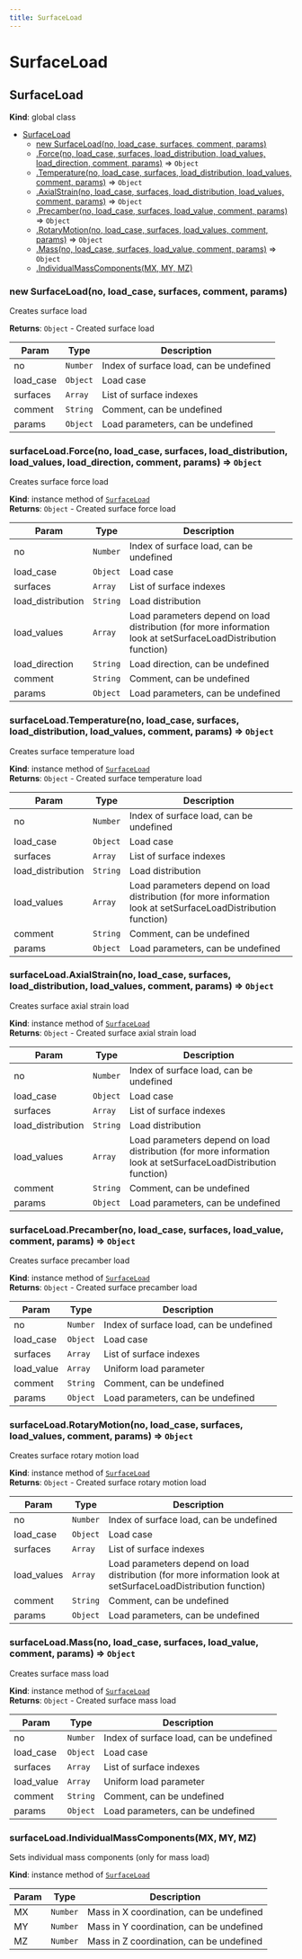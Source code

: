 ```yaml
---
title: SurfaceLoad
---
```


# SurfaceLoad

<a name="SurfaceLoad"></a>

## SurfaceLoad
**Kind**: global class  

* [SurfaceLoad](#SurfaceLoad)
    * [new SurfaceLoad(no, load_case, surfaces, comment, params)](#new_SurfaceLoad_new)
    * [.Force(no, load_case, surfaces, load_distribution, load_values, load_direction, comment, params)](#SurfaceLoad+Force) ⇒ <code>Object</code>
    * [.Temperature(no, load_case, surfaces, load_distribution, load_values, comment, params)](#SurfaceLoad+Temperature) ⇒ <code>Object</code>
    * [.AxialStrain(no, load_case, surfaces, load_distribution, load_values, comment, params)](#SurfaceLoad+AxialStrain) ⇒ <code>Object</code>
    * [.Precamber(no, load_case, surfaces, load_value, comment, params)](#SurfaceLoad+Precamber) ⇒ <code>Object</code>
    * [.RotaryMotion(no, load_case, surfaces, load_values, comment, params)](#SurfaceLoad+RotaryMotion) ⇒ <code>Object</code>
    * [.Mass(no, load_case, surfaces, load_value, comment, params)](#SurfaceLoad+Mass) ⇒ <code>Object</code>
    * [.IndividualMassComponents(MX, MY, MZ)](#SurfaceLoad+IndividualMassComponents)

<a name="new_SurfaceLoad_new"></a>

### new SurfaceLoad(no, load_case, surfaces, comment, params)
Creates surface load

**Returns**: <code>Object</code> - Created surface load  

| Param | Type | Description |
| --- | --- | --- |
| no | <code>Number</code> | Index of surface load, can be undefined |
| load_case | <code>Object</code> | Load case |
| surfaces | <code>Array</code> | List of surface indexes |
| comment | <code>String</code> | Comment, can be undefined |
| params | <code>Object</code> | Load parameters, can be undefined |

<a name="SurfaceLoad+Force"></a>

### surfaceLoad.Force(no, load_case, surfaces, load_distribution, load_values, load_direction, comment, params) ⇒ <code>Object</code>
Creates surface force load

**Kind**: instance method of [<code>SurfaceLoad</code>](#SurfaceLoad)  
**Returns**: <code>Object</code> - Created surface force load  

| Param | Type | Description |
| --- | --- | --- |
| no | <code>Number</code> | Index of surface load, can be undefined |
| load_case | <code>Object</code> | Load case |
| surfaces | <code>Array</code> | List of surface indexes |
| load_distribution | <code>String</code> | Load distribution |
| load_values | <code>Array</code> | Load parameters depend on load distribution (for more information look at setSurfaceLoadDistribution function) |
| load_direction | <code>String</code> | Load direction, can be undefined |
| comment | <code>String</code> | Comment, can be undefined |
| params | <code>Object</code> | Load parameters, can be undefined |

<a name="SurfaceLoad+Temperature"></a>

### surfaceLoad.Temperature(no, load_case, surfaces, load_distribution, load_values, comment, params) ⇒ <code>Object</code>
Creates surface temperature load

**Kind**: instance method of [<code>SurfaceLoad</code>](#SurfaceLoad)  
**Returns**: <code>Object</code> - Created surface temperature load  

| Param | Type | Description |
| --- | --- | --- |
| no | <code>Number</code> | Index of surface load, can be undefined |
| load_case | <code>Object</code> | Load case |
| surfaces | <code>Array</code> | List of surface indexes |
| load_distribution | <code>String</code> | Load distribution |
| load_values | <code>Array</code> | Load parameters depend on load distribution (for more information look at setSurfaceLoadDistribution function) |
| comment | <code>String</code> | Comment, can be undefined |
| params | <code>Object</code> | Load parameters, can be undefined |

<a name="SurfaceLoad+AxialStrain"></a>

### surfaceLoad.AxialStrain(no, load_case, surfaces, load_distribution, load_values, comment, params) ⇒ <code>Object</code>
Creates surface axial strain load

**Kind**: instance method of [<code>SurfaceLoad</code>](#SurfaceLoad)  
**Returns**: <code>Object</code> - Created surface axial strain load  

| Param | Type | Description |
| --- | --- | --- |
| no | <code>Number</code> | Index of surface load, can be undefined |
| load_case | <code>Object</code> | Load case |
| surfaces | <code>Array</code> | List of surface indexes |
| load_distribution | <code>String</code> | Load distribution |
| load_values | <code>Array</code> | Load parameters depend on load distribution (for more information look at setSurfaceLoadDistribution function) |
| comment | <code>String</code> | Comment, can be undefined |
| params | <code>Object</code> | Load parameters, can be undefined |

<a name="SurfaceLoad+Precamber"></a>

### surfaceLoad.Precamber(no, load_case, surfaces, load_value, comment, params) ⇒ <code>Object</code>
Creates surface precamber load

**Kind**: instance method of [<code>SurfaceLoad</code>](#SurfaceLoad)  
**Returns**: <code>Object</code> - Created surface precamber load  

| Param | Type | Description |
| --- | --- | --- |
| no | <code>Number</code> | Index of surface load, can be undefined |
| load_case | <code>Object</code> | Load case |
| surfaces | <code>Array</code> | List of surface indexes |
| load_value | <code>Array</code> | Uniform load parameter |
| comment | <code>String</code> | Comment, can be undefined |
| params | <code>Object</code> | Load parameters, can be undefined |

<a name="SurfaceLoad+RotaryMotion"></a>

### surfaceLoad.RotaryMotion(no, load_case, surfaces, load_values, comment, params) ⇒ <code>Object</code>
Creates surface rotary motion load

**Kind**: instance method of [<code>SurfaceLoad</code>](#SurfaceLoad)  
**Returns**: <code>Object</code> - Created surface rotary motion load  

| Param | Type | Description |
| --- | --- | --- |
| no | <code>Number</code> | Index of surface load, can be undefined |
| load_case | <code>Object</code> | Load case |
| surfaces | <code>Array</code> | List of surface indexes |
| load_values | <code>Array</code> | Load parameters depend on load distribution (for more information look at setSurfaceLoadDistribution function) |
| comment | <code>String</code> | Comment, can be undefined |
| params | <code>Object</code> | Load parameters, can be undefined |

<a name="SurfaceLoad+Mass"></a>

### surfaceLoad.Mass(no, load_case, surfaces, load_value, comment, params) ⇒ <code>Object</code>
Creates surface mass load

**Kind**: instance method of [<code>SurfaceLoad</code>](#SurfaceLoad)  
**Returns**: <code>Object</code> - Created surface mass load  

| Param | Type | Description |
| --- | --- | --- |
| no | <code>Number</code> | Index of surface load, can be undefined |
| load_case | <code>Object</code> | Load case |
| surfaces | <code>Array</code> | List of surface indexes |
| load_value | <code>Array</code> | Uniform load parameter |
| comment | <code>String</code> | Comment, can be undefined |
| params | <code>Object</code> | Load parameters, can be undefined |

<a name="SurfaceLoad+IndividualMassComponents"></a>

### surfaceLoad.IndividualMassComponents(MX, MY, MZ)
Sets individual mass components (only for mass load)

**Kind**: instance method of [<code>SurfaceLoad</code>](#SurfaceLoad)  

| Param | Type | Description |
| --- | --- | --- |
| MX | <code>Number</code> | Mass in X coordination, can be undefined |
| MY | <code>Number</code> | Mass in Y coordination, can be undefined |
| MZ | <code>Number</code> | Mass in Z coordination, can be undefined |


